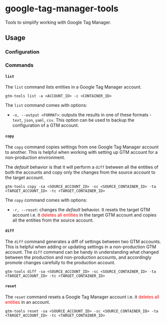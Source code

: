 # google-tag-manager-tools

Tools to simplify working with Google Tag Manager.

## Usage

### Configuration

### Commands

#### `list`

The `list` command lists entities in a Google Tag Manager account.

```
gtm-tools list -a <ACCOUNT_ID> -c <CONTAINER_ID>
```

The `list` command comes with options:

* `-o, --output <FORMAT>`: outputs the results in one of these formats - `text`,
  `json`, `yaml`, `csv`. This option can be used to backup the configuration of
  a GTM account.

#### `copy`

The `copy` command copies settings from one Google Tag Manager account to
another. This is helpful when working with setting up GTM account for a
non-production environment.

The *default* behavior is that it will perform a `diff` between all the
entities of both the accounts and copy only the changes from the source account
to the target account.

```
gtm-tools copy -sa <SOURCE_ACCOUNT_ID> -sc <SOURCE_CONTAINER_ID> -ta <TARGET_ACCOUNT_ID> -tc <TARGET_CONTAINER_ID>
```

The `copy` command comes with options:

* `-r, --reset`: changes the *default* behavior. It resets the target GTM
  account i.e. it <span style="color:red">deletes all entities</span> in the
  target GTM account and copies all the entities from the source account.

#### `diff`

The `diff` command generates a diff of settings between two GTM accounts. This
is helpful when adding or updating settings in a non-production GTM account. The
`diff` command can be handy in understanding what changed between the production
and non-production accounts, and accordingly promote changes carefully to the
production account.

```
gtm-tools diff -sa <SOURCE_ACCOUNT_ID> -sc <SOURCE_CONTAINER_ID> -ta <TARGET_ACCOUNT_ID> -tc <TARGET_CONTAINER_ID>
```

#### `reset`

The `reset` command resets a Google Tag Manager account i.e. it
<span style="color:red">deletes all entities</span> in an account.

```
gtm-tools reset -sa <SOURCE_ACCOUNT_ID> -sc <SOURCE_CONTAINER_ID> -ta <TARGET_ACCOUNT_ID> -tc <TARGET_CONTAINER_ID>
```